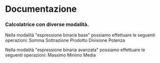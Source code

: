 #  Documentazione

### Calcolatrice con diverse modalità.

Nella modalità "espressione binaria base" 
possiamo effettuare le seguenti operazioni:
Somma 
Sottrazione
Prodotto
Divisione
Potenza

Nella modalità "espressione binaria avanzata"
possiamo effettuare le seguenti operazioni:
Massimo
Minimo
Media
